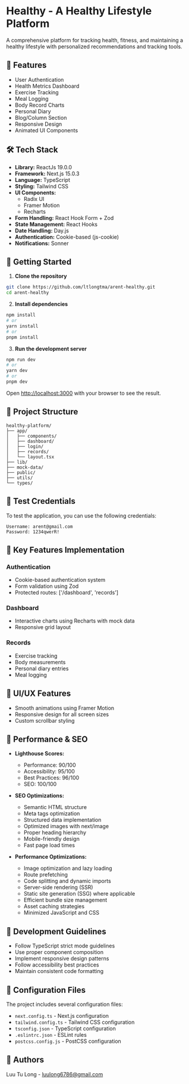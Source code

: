 # Healthy - A Healthy Lifestyle Platform

A comprehensive platform for tracking health, fitness, and maintaining a healthy lifestyle with personalized recommendations and tracking tools.

## 🌟 Features

- User Authentication
- Health Metrics Dashboard
- Exercise Tracking
- Meal Logging
- Body Record Charts
- Personal Diary
- Blog/Column Section
- Responsive Design
- Animated UI Components

## 🛠 Tech Stack

- **Library:** ReactJs 19.0.0
- **Framework:** Next.js 15.0.3
- **Language:** TypeScript
- **Styling:** Tailwind CSS
- **UI Components:**
  - Radix UI
  - Framer Motion
  - Recharts
- **Form Handling:** React Hook Form + Zod
- **State Management:** React Hooks
- **Date Handling:** Day.js
- **Authentication:** Cookie-based (js-cookie)
- **Notifications:** Sonner

## 🚀 Getting Started

1. **Clone the repository**

```bash
git clone https://github.com/ltlongtma/arent-healthy.git
cd arent-healthy
```

2. **Install dependencies**

```bash
npm install
# or
yarn install
# or
pnpm install
```

3. **Run the development server**

```bash
npm run dev
# or
yarn dev
# or
pnpm dev
```

Open [http://localhost:3000](http://localhost:3000) with your browser to see the result.

## 📁 Project Structure

```
healthy-platform/
├── app/
│   ├── components/
│   ├── dashboard/
│   ├── login/
│   ├── records/
│   └── layout.tsx
├── lib/
├── mock-data/
├── public/
├── utils/
└── types/
```

## 🔑 Test Credentials

To test the application, you can use the following credentials:

```
Username: arent@gmail.com
Password: 1234qwerR!
```

## 🔑 Key Features Implementation

### Authentication

- Cookie-based authentication system
- Form validation using Zod
- Protected routes: ['/dashboard', 'records']

### Dashboard

- Interactive charts using Recharts with mock data
- Responsive grid layout

### Records

- Exercise tracking
- Body measurements
- Personal diary entries
- Meal logging

## 🎨 UI/UX Features

- Smooth animations using Framer Motion
- Responsive design for all screen sizes
- Custom scrollbar styling

## 🎯 Performance & SEO

- **Lighthouse Scores:**

  - Performance: 90/100
  - Accessibility: 95/100
  - Best Practices: 96/100
  - SEO: 100/100

- **SEO Optimizations:**

  - Semantic HTML structure
  - Meta tags optimization
  - Structured data implementation
  - Optimized images with next/image
  - Proper heading hierarchy
  - Mobile-friendly design
  - Fast page load times

- **Performance Optimizations:**
  - Image optimization and lazy loading
  - Route prefetching
  - Code splitting and dynamic imports
  - Server-side rendering (SSR)
  - Static site generation (SSG) where applicable
  - Efficient bundle size management
  - Asset caching strategies
  - Minimized JavaScript and CSS

## 📝 Development Guidelines

- Follow TypeScript strict mode guidelines
- Use proper component composition
- Implement responsive design patterns
- Follow accessibility best practices
- Maintain consistent code formatting

## 🔧 Configuration Files

The project includes several configuration files:

- `next.config.ts` - Next.js configuration
- `tailwind.config.ts` - Tailwind CSS configuration
- `tsconfig.json` - TypeScript configuration
- `.eslintrc.json` - ESLint rules
- `postcss.config.js` - PostCSS configuration


## 👥 Authors

Luu Tu Long - luulong6786@gmail.com
